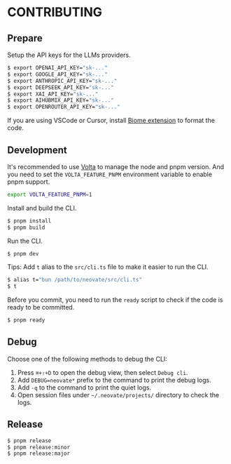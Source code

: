# CONTRIBUTING

## Prepare

Setup the API keys for the LLMs providers.

```bash
$ export OPENAI_API_KEY="sk-..."
$ export GOOGLE_API_KEY="sk-..."
$ export ANTHROPIC_API_KEY="sk-..."
$ export DEEPSEEK_API_KEY="sk-..."
$ export XAI_API_KEY="sk-..."
$ export AIHUBMIX_API_KEY="sk-..."
$ export OPENROUTER_API_KEY="sk-..."
```

If you are using VSCode or Cursor, install [Biome extension](https://marketplace.visualstudio.com/items?itemName=biomejs.biome) to format the code.

## Development

It's recommended to use [Volta](https://volta.sh/) to manage the node and pnpm version. And you need to set the `VOLTA_FEATURE_PNPM` environment variable to enable pnpm support.

```bash
export VOLTA_FEATURE_PNPM=1
```

Install and build the CLI.

```bash
$ pnpm install
$ pnpm build
```

Run the CLI.

```bash
$ pnpm dev
```

Tips: Add `t` alias to the `src/cli.ts` file to make it easier to run the CLI.

```bash
$ alias t="bun /path/to/neovate/src/cli.ts"
$ t
```

Before you commit, you need to run the `ready` script to check if the code is ready to be committed.

```bash
$ pnpm ready
```

## Debug

Choose one of the following methods to debug the CLI:

1. Press `⌘+⇧+D` to open the debug view, then select `Debug cli`.
2. Add `DEBUG=neovate*` prefix to the command to print the debug logs.
3. Add `-q` to the command to print the quiet logs.
4. Open session files under `~/.neovate/projects/` directory to check the logs.

## Release

```bash
$ pnpm release
$ pnpm release:minor
$ pnpm release:major
```

